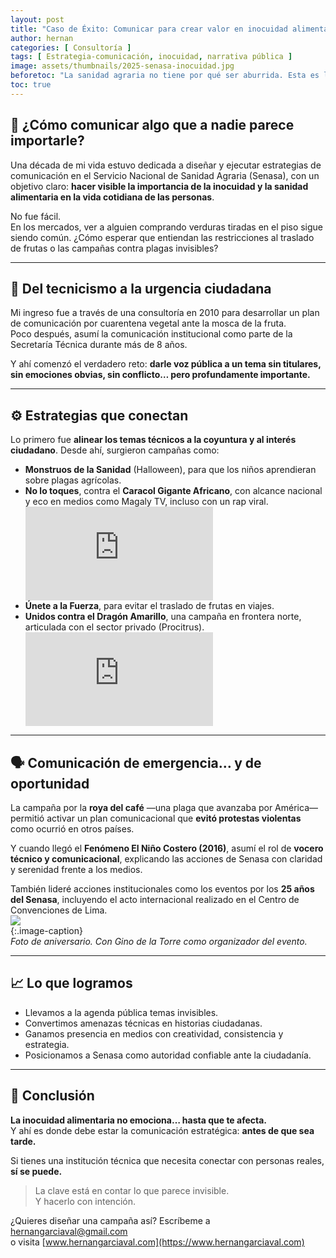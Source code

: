 ```yaml
---
layout: post
title: "Caso de Éxito: Comunicar para crear valor en inocuidad alimentaria"
author: hernan
categories: [ Consultoría ]
tags: [ Estrategia-comunicación, inocuidad, narrativa pública ]
image: assets/thumbnails/2025-senasa-inocuidad.jpg
beforetoc: "La sanidad agraria no tiene por qué ser aburrida. Esta es la historia de cómo conectamos con medios, ciudadanos y hasta programas de espectáculos."
toc: true
---
```


## 🧩 ¿Cómo comunicar algo que a nadie parece importarle?

Una década de mi vida estuvo dedicada a diseñar y ejecutar estrategias de comunicación en el Servicio Nacional de Sanidad Agraria (Senasa), con un objetivo claro: **hacer visible la importancia de la inocuidad y la sanidad alimentaria en la vida cotidiana de las personas**.

No fue fácil.  
En los mercados, ver a alguien comprando verduras tiradas en el piso sigue siendo común. ¿Cómo esperar que entiendan las restricciones al traslado de frutas o las campañas contra plagas invisibles?

---

## 🚨 Del tecnicismo a la urgencia ciudadana

Mi ingreso fue a través de una consultoría en 2010 para desarrollar un plan de comunicación por cuarentena vegetal ante la mosca de la fruta.  
Poco después, asumí la comunicación institucional como parte de la Secretaría Técnica durante más de 8 años.  

Y ahí comenzó el verdadero reto: **darle voz pública a un tema sin titulares, sin emociones obvias, sin conflicto… pero profundamente importante.**

---

## ⚙️ Estrategias que conectan

Lo primero fue **alinear los temas técnicos a la coyuntura y al interés ciudadano**. Desde ahí, surgieron campañas como:

- **Monstruos de la Sanidad** (Halloween), para que los niños aprendieran sobre plagas agrícolas.
- **No lo toques**, contra el **Caracol Gigante Africano**, con alcance nacional y eco en medios como Magaly TV, incluso con un rap viral.  
  <div class="video-responsive">
  <iframe src="https://www.youtube.com/embed/zsOctRYcTWI" alt="No toques al caracol gigante africano" frameborder="0" allowfullscreen></iframe>
  </div>
- **Únete a la Fuerza**, para evitar el traslado de frutas en viajes.
- **Unidos contra el Dragón Amarillo**, una campaña en frontera norte, articulada con el sector privado (Procitrus).  
  <div class="video-responsive">
  <iframe src="https://www.youtube.com/embed/hfVe6BkYUB0" alt="Contra la plaga Dragón amarillo o HLB" frameborder="0" allowfullscreen></iframe>
  </div>

---

## 🗣 Comunicación de emergencia… y de oportunidad

La campaña por la **roya del café** —una plaga que avanzaba por América— permitió activar un plan comunicacional que **evitó protestas violentas** como ocurrió en otros países.

Y cuando llegó el **Fenómeno El Niño Costero (2016)**, asumí el rol de **vocero técnico y comunicacional**, explicando las acciones de Senasa con claridad y serenidad frente a los medios.

También lideré acciones institucionales como los eventos por los **25 años del Senasa**, incluyendo el acto internacional realizado en el Centro de Convenciones de Lima.  
<img src="{{site.baseurl}}/assets/thumbnails/19-25-senasa-aniversario-hernan-gino.jpg" class="garnish rounded float-left"/>  
{:.image-caption}  
*Foto de aniversario. Con Gino de la Torre como organizador del evento.*

---

## 📈 Lo que logramos

- Llevamos a la agenda pública temas invisibles.  
- Convertimos amenazas técnicas en historias ciudadanas.  
- Ganamos presencia en medios con creatividad, consistencia y estrategia.  
- Posicionamos a Senasa como autoridad confiable ante la ciudadanía.

---

## 🧠 Conclusión

**La inocuidad alimentaria no emociona… hasta que te afecta.**  
Y ahí es donde debe estar la comunicación estratégica: **antes de que sea tarde.**

Si tienes una institución técnica que necesita conectar con personas reales, **sí se puede.**

> La clave está en contar lo que parece invisible.  
> Y hacerlo con intención.

¿Quieres diseñar una campaña así? Escríbeme a [hernangarciaval@gmail.com](mailto:hernangarciaval@gmail.com)  
o visita [www.hernangarciaval.com](https://www.hernangarciaval.com)
